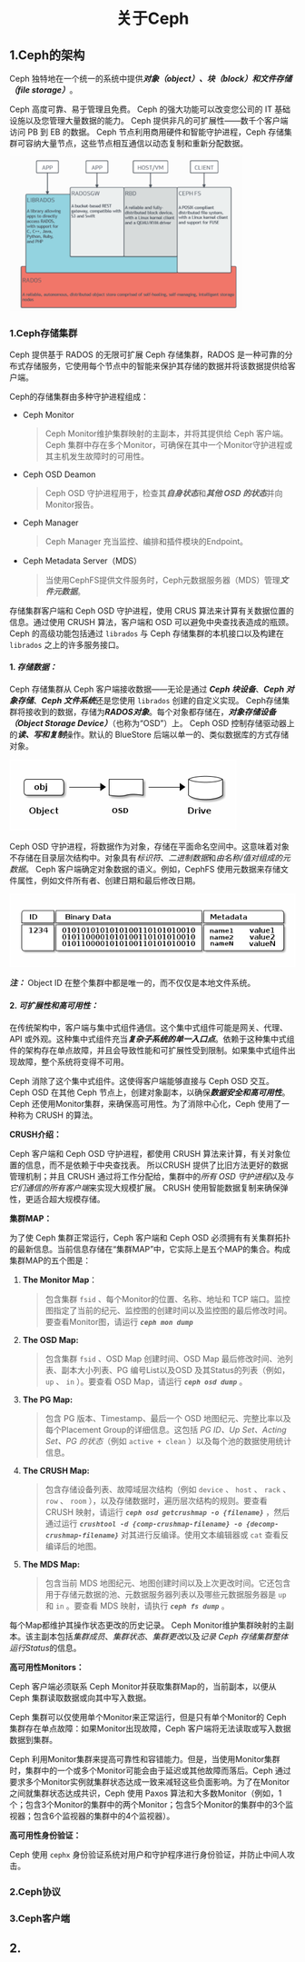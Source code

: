 <h1 align="center">关于Ceph</h1>

## 1.Ceph的架构

Ceph 独特地在一个统一的系统中提供***对象（*object*）、块（block）和文件存储（file storage）***。

Ceph 高度可靠、易于管理且免费。 Ceph 的强大功能可以改变您公司的 IT 基础设施以及您管理大量数据的能力。 Ceph 提供非凡的可扩展性——数千个客户端访问 PB 到 EB 的数据。 Ceph 节点利用商用硬件和智能守护进程，Ceph 存储集群可容纳大量节点，这些节点相互通信以动态复制和重新分配数据。

<img src="1.png" style="zoom:40%;" />

### 1.Ceph存储集群

Ceph 提供基于 RADOS 的无限可扩展 Ceph 存储集群，RADOS 是一种可靠的分布式存储服务，它使用每个节点中的智能来保护其存储的数据并将该数据提供给客户端。

Ceph的存储集群由多种守护进程组成：

- Ceph Monitor

  > Ceph Monitor维护集群映射的主副本，并将其提供给 Ceph 客户端。 Ceph 集群中存在多个Monitor，可确保在其中一个Monitor守护进程或其主机发生故障时的可用性。

- Ceph OSD Deamon

  > Ceph OSD 守护进程用于，检查其***自身状态***和***其他 OSD 的状态***并向Monitor报告。

- Ceph Manager

  > Ceph Manager 充当监控、编排和插件模块的Endpoint。

- Ceph Metadata Server（MDS）

  > 当使用CephFS提供文件服务时，Ceph元数据服务器（MDS）管理***文件元数据***。

存储集群客户端和 Ceph OSD 守护进程，使用 CRUS 算法来计算有关数据位置的信息。通过使用 CRUSH 算法，客户端和 OSD 可以避免中央查找表造成的瓶颈。 Ceph 的高级功能包括通过 `librados` 与 Ceph 存储集群的本机接口以及构建在 `librados` 之上的许多服务接口。

#### 1. ***存储数据：***

Ceph 存储集群从 Ceph 客户端接收数据——无论是通过 ***Ceph 块设备***、***Ceph 对象存储***、***Ceph 文件系统***还是您使用 `librados` 创建的自定义实现。 Ceph存储集群将接收到的数据，存储为***RADOS对象***。每个对象都存储在，***对象存储设备（Object Storage Device）***（也称为“OSD”）上。 Ceph OSD 控制存储驱动器上的***读、写和复制***操作。默认的 BlueStore 后端以单一的、类似数据库的方式存储对象。

![](2.webp)

Ceph OSD 守护进程，将数据作为对象，存储在平面命名空间中。这意味着对象不存储在目录层次结构中。对象具有*标识符*、*二进制数据*和*由名称/值对组成的元数据*。 Ceph 客户端确定对象数据的语义。例如，CephFS 使用元数据来存储文件属性，例如文件所有者、创建日期和最后修改日期。

![](3.webp)

***注：*** Object ID 在整个集群中都是唯一的，而不仅仅是本地文件系统。

#### 2. ***可扩展性和高可用性：***

在传统架构中，客户端与集中式组件通信。这个集中式组件可能是网关、代理、API 或外观。这种集中式组件充当***复杂子系统的单一入口点***。依赖于这种集中式组件的架构存在单点故障，并且会导致性能和可扩展性受到限制。如果集中式组件出现故障，整个系统将变得不可用。

Ceph 消除了这个集中式组件。这使得客户端能够直接与 Ceph OSD 交互。 Ceph OSD 在其他 Ceph 节点上，创建对象副本，以确保***数据安全和高可用性***。 Ceph 还使用Monitor集群，来确保高可用性。为了消除中心化，Ceph 使用了一种称为 CRUSH 的算法。

**CRUSH介绍：**

Ceph 客户端和 Ceph OSD 守护进程，都使用 CRUSH 算法来计算，有关对象位置的信息，而不是依赖于中央查找表。 所以CRUSH 提供了比旧方法更好的数据管理机制；并且 CRUSH 通过将工作分配给，集群中的*所有 OSD 守护进程*以及*与它们通信的所有客户端*来实现大规模扩展。 CRUSH 使用智能数据复制来确保弹性，更适合超大规模存储。

**集群MAP：**

为了使 Ceph 集群正常运行，Ceph 客户端和 Ceph OSD 必须拥有有关集群拓扑的最新信息。当前信息存储在“集群MAP”中，它实际上是五个MAP的集合。构成集群MAP的五个图是：

1. **The Monitor Map**：

   > 包含集群 `fsid` 、每个Monitor的位置、名称、地址和 TCP 端口。监控图指定了当前的纪元、监控图的创建时间以及监控图的最后修改时间。要查看Monitor图，请运行 ***`ceph mon dump`***

2. **The OSD Map:**

   > 包含集群 `fsid` 、OSD Map 创建时间、OSD Map 最后修改时间、池列表、副本大小列表、PG 编号List以及OSD 及其Status的列表（例如， `up` 、 `in` ）。要查看 OSD Map，请运行 ***`ceph osd dump`*** 。

3. **The PG Map:**

   > 包含 PG 版本、Timestamp、最后一个 OSD 地图纪元、完整比率以及每个Placement Group的详细信息。这包括 *PG ID、Up Set、Acting Set、PG 的状态*（例如 `active + clean` ）以及每个池的数据使用统计信息。

4. **The CRUSH Map:**

   > 包含存储设备列表、故障域层次结构（例如 `device` 、 `host` 、 `rack` 、 `row` 、 `room` ），以及存储数据时，遍历层次结构的规则。要查看 CRUSH 映射，请运行 ***`ceph osd getcrushmap -o {filename}`*** ，然后通过运行 ***`crushtool -d {comp-crushmap-filename} -o {decomp-crushmap-filename}`*** 对其进行反编译。使用文本编辑器或 `cat` 查看反编译后的地图。

5. **The MDS Map:** 

   > 包含当前 MDS 地图纪元、地图创建时间以及上次更改时间。它还包含用于存储元数据的池、元数据服务器列表以及哪些元数据服务器是 `up` 和 `in` 。要查看 MDS 映射，请执行 ***`ceph fs dump`*** 。

每个Map都维护其操作状态更改的历史记录。 Ceph Monitor维护集群映射的主副本。该主副本包括*集群成员*、*集群状态*、*集群更改*以及*记录 Ceph 存储集群整体运行Status*的信息。

**高可用性Monitors：**

Ceph 客户端必须联系 Ceph Monitor并获取集群Map的，当前副本，以便从 Ceph 集群读取数据或向其中写入数据。

Ceph 集群可以仅使用单个Monitor来正常运行，但是只有单个Monitor的 Ceph 集群存在单点故障：如果Monitor出现故障，Ceph 客户端将无法读取或写入数据数据到集群。

Ceph 利用Monitor集群来提高可靠性和容错能力。但是，当使用Monitor集群时，集群中的一个或多个Monitor可能会由于延迟或其他故障而落后。Ceph 通过要求多个Monitor实例就集群状态达成一致来减轻这些负面影响。为了在Monitor之间就集群状态达成共识，Ceph 使用 Paxos 算法和大多数Monitor（例如，1个；包含3个Monitor的集群中的两个Monitor；包含5个Monitor的集群中的3个监视器；包含6个监视器的集群中的4个监视器）。

**高可用性身份验证：**

Ceph 使用 `cephx` 身份验证系统对用户和守护程序进行身份验证，并防止中间人攻击。







### 2.Ceph协议

### 3.Ceph客户端







## 2.





